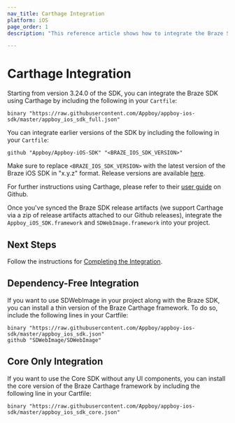 ```yaml
---
nav_title: Carthage Integration
platform: iOS
page_order: 1
description: "This reference article shows how to integrate the Braze SDK using Carthage for iOS."

---
```


# Carthage Integration

Starting from version 3.24.0 of the SDK, you can integrate the Braze SDK using Carthage by including the following in your `Cartfile`:
```
binary "https://raw.githubusercontent.com/Appboy/appboy-ios-sdk/master/appboy_ios_sdk_full.json"
```

You can integrate earlier versions of the SDK by including the following in your `Cartfile`:
```
github "Appboy/Appboy-iOS-SDK" "<BRAZE_IOS_SDK_VERSION>"
```

Make sure to replace `<BRAZE_IOS_SDK_VERSION>` with the latest version of the Braze iOS SDK in "x.y.z" format. Release versions are available [here](https://github.com/Appboy/appboy-ios-sdk/releases).

For further instructions using Carthage, please refer to their [user guide][9] on Github.

Once you've synced the Braze SDK release artifacts (we support Carthage via a zip of release artifacts attached to our Github releases), integrate the `Appboy_iOS_SDK.framework` and `SDWebImage.framework` into your project.

## Next Steps

Follow the instructions for [Completing the Integration]({{site.baseurl}}/developer_guide/platform_integration_guides/ios/initial_sdk_setup/completing_integration/).

## Dependency-Free Integration
If you want to use SDWebImage in your project along with the Braze SDK, you can install a thin version of the Braze Carthage framework. To do so, include the following lines in your Cartfile:

```
binary "https://raw.githubusercontent.com/Appboy/appboy-ios-sdk/master/appboy_ios_sdk.json"
github "SDWebImage/SDWebImage"
```

## Core Only Integration
If you want to use the Core SDK without any UI components, you can install the core version of the Braze Carthage framework by including the following line in your Cartfile:

```
binary "https://raw.githubusercontent.com/Appboy/appboy-ios-sdk/master/appboy_ios_sdk_core.json"
```

[9]: https://github.com/Carthage/Carthage#if-youre-building-for-ios-tvos-or-watchos
